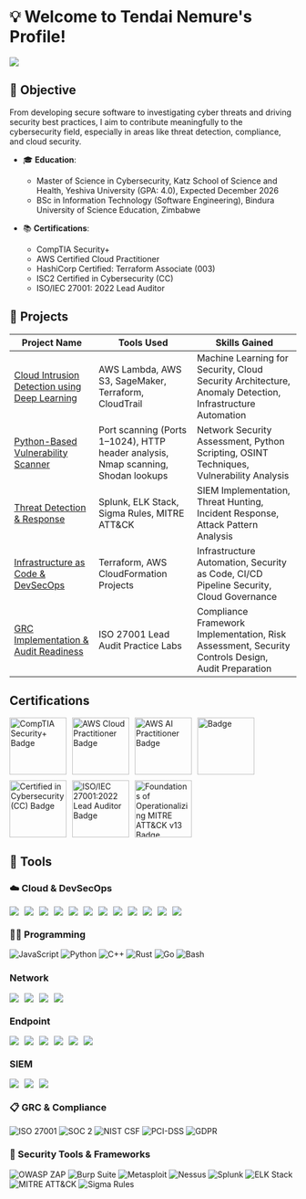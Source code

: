# 💡 Welcome to Tendai Nemure's Profile!  
<a href="https://www.linkedin.com/in/tendai-nemure/"><img src="https://img.shields.io/badge/-LinkedIn-0072b1?&style=for-the-badge&logo=linkedin&logoColor=white" /></a>

## 🎯 Objective

From developing secure software to investigating cyber threats and driving security best practices, I aim to contribute meaningfully to the cybersecurity field, especially in areas like threat detection, compliance, and cloud security.

- 🎓 **Education**:  
  - Master of Science in Cybersecurity, Katz School of Science and Health, Yeshiva University (GPA: 4.0), Expected December 2026  
  - BSc in Information Technology (Software Engineering), Bindura University of Science Education, Zimbabwe  

- 📚 **Certifications**:  
  - CompTIA Security+  
  - AWS Certified Cloud Practitioner  
  - HashiCorp Certified: Terraform Associate (003)  
  - ISC2 Certified in Cybersecurity (CC)  
  - ISO/IEC 27001: 2022 Lead Auditor  

## 📂 Projects
| Project Name                                   | Tools Used  | Skills Gained |
|----------------------------------------|--------------------|---------------|
| [Cloud Intrusion Detection using Deep Learning](https://github.com/picassoendless/aws-ids-deeplearning/blob/main/README.md)  | AWS Lambda, AWS S3, SageMaker, Terraform, CloudTrail | Machine Learning for Security, Cloud Security Architecture, Anomaly Detection, Infrastructure Automation |
| [Python-Based Vulnerability Scanner](https://github.com/picassoendless/python-vulnerability-scanner) | Port scanning (Ports 1–1024), HTTP header analysis, Nmap scanning, Shodan lookups | Network Security Assessment, Python Scripting, OSINT Techniques, Vulnerability Analysis |
| [Threat Detection & Response](https://github.com/picassoendless/)            | Splunk, ELK Stack, Sigma Rules, MITRE ATT&CK | SIEM Implementation, Threat Hunting, Incident Response, Attack Pattern Analysis |
| [Infrastructure as Code & DevSecOps](https://github.com/picassoendless/)     | Terraform, AWS CloudFormation Projects | Infrastructure Automation, Security as Code, CI/CD Pipeline Security, Cloud Governance |
| [GRC Implementation & Audit Readiness](https://github.com/picassoendless/)   | ISO 27001 Lead Audit Practice Labs | Compliance Framework Implementation, Risk Assessment, Security Controls Design, Audit Preparation |


## Certifications

<div style="display: flex; flex-wrap: wrap; gap: 10px;">
    <a href="https://www.credly.com/earner/earned/badge/d5a50231-04f0-4bcd-9cd0-be3846f0782e">
        <img src="https://cin.comptia.org/media/securityplus-logo-certified-ce-jpg.16/full" alt="CompTIA Security+ Badge" style="width: 100px;">
    </a>
    <a href="https://aws.amazon.com/certification/certified-cloud-practitioner/">
        <img src="https://d1.awsstatic.com/training-and-certification/certification-badges/AWS-Certified-Cloud-Practitioner_badge.634f8a21af2e0e956ed8905a72366146ba22b74c.png" alt="AWS Cloud Practitioner Badge" style="width: 100px;">
    </a>
     <a href="https://aws.amazon.com/certification/certified-ai-practitioner/?ch=sec&sec=rmg&d=1">
        <img src="https://miro.medium.com/v2/resize:fit:640/format:webp/1*ih3kHAxVf7zYvjxRn9PCMA.png" alt="AWS AI Practitioner  Badge" style="width: 100px;">
    </a>
    <a href="https://www.hashicorp.com/en/certification">
        <img src="https://miro.medium.com/v2/resize:fit:340/0*gm9zMrPMikAsTtYP.png" alt=" Badge" style="width: 100px;">
    </a>
      <a href="https://www.credly.com/earner/earned/badge/bea96055-9fed-4260-85f9-66b21fa55305">
        <img src="https://images.credly.com/size/680x680/images/2030e43f-8003-4d4b-9630-847add403c87/image.png" alt="Certified in Cybersecurity (CC) Badge" style="width: 100px;">
    </a>
      <a href="https://www.credly.com/earner/earned/badge/22dacd9b-9d04-469b-9956-6ad61c32855a">
        <img src="https://images.credly.com/size/680x680/images/1a92e79e-4b58-44ae-b4bd-1f63e83c5294/blob" alt="ISO/IEC 27001:2022 Lead Auditor Badge" style="width: 100px;">
    </a>
    <a href="https://www.credly.com/earner/earned/badge/85305b79-903d-49d1-b7bf-1acba9345ad8">
        <img src="https://images.credly.com/size/680x680/images/bbed017a-ab77-4681-9079-b335d51b083e/image.png" alt="Foundations of Operationalizing MITRE ATT&CK v13 Badge" style="width: 100px;">
    </a>
</div>

## 🧰 Tools

### ☁️ Cloud & DevSecOps

<div style="display: flex; flex-wrap: wrap; gap: 10px;">
    <img src="https://img.shields.io/badge/-AWS%20EC2-FFC0CB?&style=for-the-badge&logo=Amazon%20AWS&logoColor=white" />
    <img src="https://img.shields.io/badge/-AWS%20Lambda-F0FFF0?&style=for-the-badge&logo=Amazon%20AWS&logoColor=black" />
    <img src="https://img.shields.io/badge/-AWS%20S3-90EE90?&style=for-the-badge&logo=Amazon%20AWS&logoColor=black" />
    <img src="https://img.shields.io/badge/-AWS%20RDS-F5FFFA?&style=for-the-badge&logo=Amazon%20AWS&logoColor=black" />
    <img src="https://img.shields.io/badge/-AWS%20CloudWatch-F08080?&style=for-the-badge&logo=Amazon%20AWS&logoColor=white" />
    <img src="https://img.shields.io/badge/-AWS%20IAM-FFD700?&style=for-the-badge&logo=Amazon%20AWS&logoColor=black" />
    <img src="https://img.shields.io/badge/-AWS%20GuardDuty-DAF7A6?&style=for-the-badge&logo=Amazon%20AWS&logoColor=black" />
    <img src="https://img.shields.io/badge/-AWS%20Security%20Hub-FFB6C1?&style=for-the-badge&logo=Amazon%20AWS&logoColor=black" />
    <img src="https://img.shields.io/badge/-CloudFormation-FF9900?&style=for-the-badge&logo=Amazon%20AWS&logoColor=white" />
    <img src="https://img.shields.io/badge/-Docker-2496ED?&style=for-the-badge&logo=Docker&logoColor=white" />
    <img src="https://img.shields.io/badge/-Kubernetes-326CE5?&style=for-the-badge&logo=Kubernetes&logoColor=white" />
    <img src="https://img.shields.io/badge/-Terraform-7B42BC?&style=for-the-badge&logo=Terraform&logoColor=white" />
  
</div>


### 🧑‍💻 Programming
![JavaScript](https://img.shields.io/badge/-JavaScript-F7DF1E?style=for-the-badge&logo=javascript&logoColor=black)
![Python](https://img.shields.io/badge/-Python-3776AB?style=for-the-badge&logo=python&logoColor=white)
![C++](https://img.shields.io/badge/-C++-00599C?style=for-the-badge&logo=c%2b%2b&logoColor=white)
![Rust](https://img.shields.io/badge/-Rust-000000?style=for-the-badge&logo=rust&logoColor=white)
![Go](https://img.shields.io/badge/-Go-00ADD8?style=for-the-badge&logo=go&logoColor=white)
![Bash](https://img.shields.io/badge/-Bash-4EAA25?style=for-the-badge&logo=gnu-bash&logoColor=white)

### Network
<div style="display: flex; flex-wrap: wrap; gap: 10px;">
    <img src="https://img.shields.io/badge/-Wireshark-1679A7?&style=for-the-badge&logo=Wireshark&logoColor=white" />
    <img src="https://img.shields.io/badge/-Zeek-777BB4?&style=for-the-badge&logo=Zeek&logoColor=white" />
    <img src="https://img.shields.io/badge/-Nmap-90EE90?&style=for-the-badge&logo=Nmap&logoColor=white" />
    <img src="https://img.shields.io/badge/-Metasploit-FFFFE0?&style=for-the-badge&logo=Metasploit&logoColor=black" />
</div>

### Endpoint
<div style="display: flex; flex-wrap: wrap; gap: 10px;">
    <img src="https://img.shields.io/badge/-Nessus-F5FFFA?&style=for-the-badge&logo=Tenable&logoColor=black" />
    <img src="https://img.shields.io/badge/-Tenable.io-FFC0CB?&style=for-the-badge&logo=Tenable&logoColor=white" />
    <img src="https://img.shields.io/badge/-Qualys%20WAS-F08080?&style=for-the-badge&logo=Qualys&logoColor=white" />
    <img src="https://img.shields.io/badge/-Uber%20Agent-F5DEB3?&style=for-the-badge" />
    <img src="https://img.shields.io/badge/-Tenable.sc-90EE90?&style=for-the-badge&logo=Tenable&logoColor=black" />
    <img src="https://img.shields.io/badge/-MECM-F5FFFA?&style=for-the-badge&logo=Microsoft&logoColor=black" />
</div>

### SIEM
<div style="display: flex; flex-wrap: wrap; gap: 10px;">
    <img src="https://img.shields.io/badge/-Microsoft_Sentinel-0078D4?&style=for-the-badge&logo=Microsoft&logoColor=white" />
    <img src="https://img.shields.io/badge/-Splunk-000000?&style=for-the-badge&logo=Splunk&logoColor=white" />
    <img src="https://img.shields.io/badge/-Elastic-005571?&style=for-the-badge&logo=Elastic&logoColor=white" />
</div>


### 📋 GRC & Compliance
![ISO 27001](https://img.shields.io/badge/-ISO_27001-00529B?style=for-the-badge&logo=bookstack&logoColor=white)
![SOC 2](https://img.shields.io/badge/-SOC_2-00529B?style=for-the-badge&logo=security&logoColor=white)
![NIST CSF](https://img.shields.io/badge/-NIST_CSF-00529B?style=for-the-badge&logo=framework&logoColor=white)
![PCI-DSS](https://img.shields.io/badge/-PCI_DSS-00529B?style=for-the-badge&logo=lock&logoColor=white)
![GDPR](https://img.shields.io/badge/-GDPR-00529B?style=for-the-badge&logo=datadog&logoColor=white)

### 🔐 Security Tools & Frameworks
![OWASP ZAP](https://img.shields.io/badge/-OWASP_ZAP-5A5A5A?style=for-the-badge&logo=owasp&logoColor=white)
![Burp Suite](https://img.shields.io/badge/-Burp_Suite-FE7A16?style=for-the-badge&logo=burpsuite&logoColor=white)
![Metasploit](https://img.shields.io/badge/-Metasploit-333333?style=for-the-badge&logo=metasploit&logoColor=white)
![Nessus](https://img.shields.io/badge/-Nessus-1C5FAF?style=for-the-badge&logo=tenable&logoColor=white)
![Splunk](https://img.shields.io/badge/-Splunk-000000?style=for-the-badge&logo=splunk&logoColor=white)
![ELK Stack](https://img.shields.io/badge/-ELK_Stack-005571?style=for-the-badge&logo=elastic&logoColor=white)
![MITRE ATT&CK](https://img.shields.io/badge/-MITRE_ATT%26CK-003366?style=for-the-badge&logo=mitre&logoColor=white)
![Sigma Rules](https://img.shields.io/badge/-Sigma_Rules-009999?style=for-the-badge&logo=siemens&logoColor=white)





